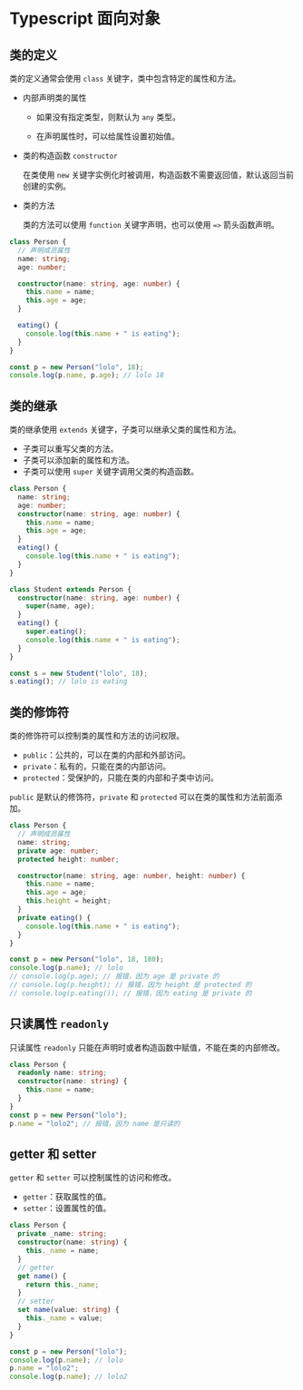 # Typescript 面向对象

## 类的定义

类的定义通常会使用 `class` 关键字，类中包含特定的属性和方法。

- 内部声明类的属性

  - 如果没有指定类型，则默认为 `any` 类型。

  - 在声明属性时，可以给属性设置初始值。

- 类的构造函数 `constructor`

  在类使用 `new` 关键字实例化时被调用，构造函数不需要返回值，默认返回当前创建的实例。

- 类的方法

  类的方法可以使用 `function` 关键字声明，也可以使用 `=>` 箭头函数声明。

```typescript
class Person {
  // 声明成员属性
  name: string;
  age: number;

  constructor(name: string, age: number) {
    this.name = name;
    this.age = age;
  }

  eating() {
    console.log(this.name + " is eating");
  }
}

const p = new Person("lolo", 18);
console.log(p.name, p.age); // lolo 18
```

## 类的继承

类的继承使用 `extends` 关键字，子类可以继承父类的属性和方法。

- 子类可以重写父类的方法。
- 子类可以添加新的属性和方法。
- 子类可以使用 `super` 关键字调用父类的构造函数。

```typescript
class Person {
  name: string;
  age: number;
  constructor(name: string, age: number) {
    this.name = name;
    this.age = age;
  }
  eating() {
    console.log(this.name + " is eating");
  }
}

class Student extends Person {
  constructor(name: string, age: number) {
    super(name, age);
  }
  eating() {
    super.eating();
    console.log(this.name + " is eating");
  }
}

const s = new Student("lolo", 18);
s.eating(); // lolo is eating
```

## 类的修饰符

类的修饰符可以控制类的属性和方法的访问权限。

- `public`：公共的，可以在类的内部和外部访问。
- `private`：私有的，只能在类的内部访问。
- `protected`：受保护的，只能在类的内部和子类中访问。

`public` 是默认的修饰符，`private` 和 `protected` 可以在类的属性和方法前面添加。

```typescript
class Person {
  // 声明成员属性
  name: string;
  private age: number;
  protected height: number;

  constructor(name: string, age: number, height: number) {
    this.name = name;
    this.age = age;
    this.height = height;
  }
  private eating() {
    console.log(this.name + " is eating");
  }
}

const p = new Person("lolo", 18, 180);
console.log(p.name); // lolo
// console.log(p.age); // 报错，因为 age 是 private 的
// console.log(p.height); // 报错，因为 height 是 protected 的
// console.log(p.eating()); // 报错，因为 eating 是 private 的
```

## 只读属性 `readonly`

只读属性 `readonly` 只能在声明时或者构造函数中赋值，不能在类的内部修改。

```typescript
class Person {
  readonly name: string;
  constructor(name: string) {
    this.name = name;
  }
}
const p = new Person("lolo");
p.name = "lolo2"; // 报错，因为 name 是只读的
```

## getter 和 setter

`getter` 和 `setter` 可以控制属性的访问和修改。

- `getter`：获取属性的值。
- `setter`：设置属性的值。

```typescript
class Person {
  private _name: string;
  constructor(name: string) {
    this._name = name;
  }
  // getter
  get name() {
    return this._name;
  }
  // setter 
  set name(value: string) {
    this._name = value;
  }
}

const p = new Person("lolo");
console.log(p.name); // lolo
p.name = "lolo2";
console.log(p.name); // lolo2
```
